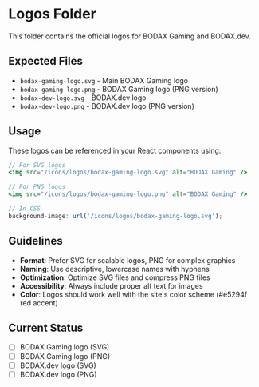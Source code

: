 # Logos Folder

This folder contains the official logos for BODAX Gaming and BODAX.dev.

## Expected Files

- `bodax-gaming-logo.svg` - Main BODAX Gaming logo
- `bodax-gaming-logo.png` - BODAX Gaming logo (PNG version)
- `bodax-dev-logo.svg` - BODAX.dev logo
- `bodax-dev-logo.png` - BODAX.dev logo (PNG version)

## Usage

These logos can be referenced in your React components using:

```jsx
// For SVG logos
<img src="/icons/logos/bodax-gaming-logo.svg" alt="BODAX Gaming" />

// For PNG logos
<img src="/icons/logos/bodax-gaming-logo.png" alt="BODAX Gaming" />

// In CSS
background-image: url('/icons/logos/bodax-gaming-logo.svg');
```

## Guidelines

- **Format**: Prefer SVG for scalable logos, PNG for complex graphics
- **Naming**: Use descriptive, lowercase names with hyphens
- **Optimization**: Optimize SVG files and compress PNG files
- **Accessibility**: Always include proper alt text for images
- **Color**: Logos should work well with the site's color scheme (#e5294f red accent)

## Current Status

- [ ] BODAX Gaming logo (SVG)
- [ ] BODAX Gaming logo (PNG)
- [ ] BODAX.dev logo (SVG)
- [ ] BODAX.dev logo (PNG)
